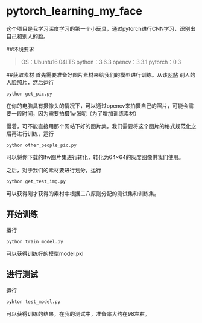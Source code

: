 # pytorch_learning_my_face
这个项目是我学习深度学习的第一个小玩具，通过pytorch进行CNN学习，识别出自己和别人的脸。

##环境要求
>OS：Ubuntu16.04LTS
>python：3.6.3
>opencv：3.3.1
>pytorch：0.3

##获取素材
首先需要准备好图片素材来给我们的模型进行训练。从该[网站](http://vis-www.cs.umass.edu/lfw/) 别人的人脸照片，然后运行

```shell
python get_pic.py
```

在你的电脑具有摄像头的情况下，可以通过opencv来拍摄自己的照片，可能会需要一段时间，因为需要拍摄1w张呢（为了增加训练素材）

慢着，可不能直接用那个网站下好的图片集，我们需要将这个图片的格式规范化之后再进行训练，运行

```shell
python other_people_pic.py
```

可以将你下载的lfw图片集进行转化，转化为64×64的灰度图像供我们使用。

之后，对于我们的素材要进行划分，运行

```shell
python get_test_img.py
```

可以获得刚才获得的素材中根据二八原则分配的测试集和训练集。

## 开始训练

运行

```shell
python train_model.py
```

可以获得训练好的模型model.pkl

## 进行测试

运行

```shell
pyhton test_model.py
```

可以获得训练的结果，在我的测试中，准备率大约在98左右。

